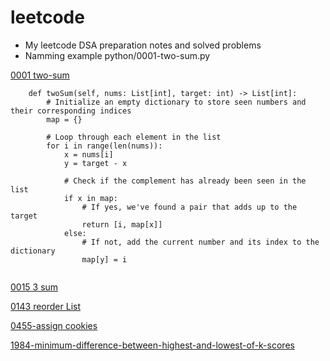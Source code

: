 # leetcode

* My leetcode DSA preparation notes and solved problems
* Namming example  python/0001-two-sum.py


[0001 two-sum](https://github.com/JalilTahirov/leetcode/blob/main/python/0001-two-sum.py)

```
    def twoSum(self, nums: List[int], target: int) -> List[int]:
        # Initialize an empty dictionary to store seen numbers and their corresponding indices
        map = {}

        # Loop through each element in the list
        for i in range(len(nums)):
            x = nums[i]
            y = target - x

            # Check if the complement has already been seen in the list
            if x in map:
                # If yes, we've found a pair that adds up to the target
                return [i, map[x]]
            else:
                # If not, add the current number and its index to the dictionary
                map[y] = i


```

[0015 3 sum](https://github.com/JalilTahirov/leetcode/blob/main/python/0015-3sum.py)

[0143 reorder List](https://github.com/JalilTahirov/leetcode/blob/main/python/0143-reorder-list.py)

[0455-assign cookies](https://github.com/JalilTahirov/leetcode/blob/main/python/0455-assign-cookies.py)

[1984-minimum-difference-between-highest-and-lowest-of-k-scores](https://github.com/JalilTahirov/leetcode/blob/main/python/1984-minimum-difference-between-highest-and-lowest-of-k-scores.py)








